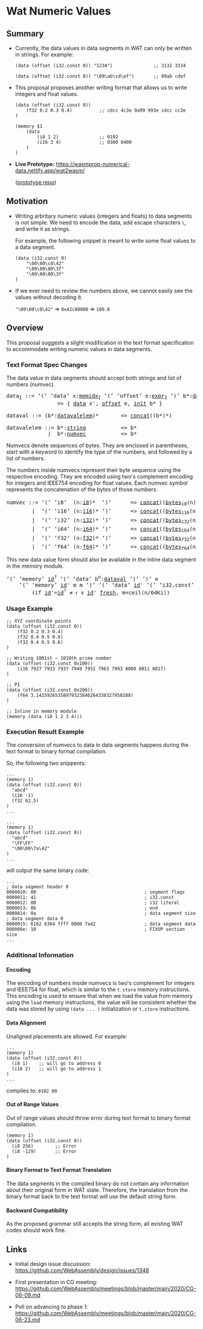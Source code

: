 # Wat Numeric Values

## Summary

* Currently, the data values in data segments in WAT can only be written in strings. 
For example:

    ```wat
    (data (offset (i32.const 0)) "1234")               ;; 3132 3334
    ```
    ```wat
    (data (offset (i32.const 0)) "\09\ab\cd\ef")       ;; 09ab cdef
    ```

* This proposal proposes another writing format that allows us to write integers and float values.

    ```wat
    (data (offset (i32.const 0))
        (f32 0.2 0.3 0.4)          ;; cdcc 4c3e 9a99 993e cdcc cc3e
    )
    ```
    ```wat
    (memory $1
        (data 
            (i8 1 2)               ;; 0102
            (i16 3 4)              ;; 0300 0400
        )
    )
    ```

* **Live Prototype:** https://wasmprop-numerical-data.netlify.app/wat2wasm/

    ([prototype repo](https://github.com/echamudi/wabt-wat-numeric-values/tree/patch-wat-numeric-values))

## Motivation

* Writing arbritary numeric values (integers and floats) to data segments is not simple.
We need to encode the data, add escape characters `\`, and write it as strings.

    For example, the following snippet is meant to write some float values to a data segment.

    ```wat
    (data (i32.const 0)
        "\00\00\c8\42"
        "\00\00\80\3f"
        "\00\00\00\3f"
    )
    ```

* If we ever need to review the numbers above, we cannot easily see the values without decoding it.

    `"\00\00\c8\42"` => `0x42c80000` => `100.0`

## Overview

This proposal suggests a slight modification in the text format specification to accommodate writing numeric values in data segments.

### Text Format Spec Changes

The data value in data segments should accept both strings and list of numbers (numvec).

<pre>
data<sub>I</sub> ::= ‘(’ ‘data’ x:<a href="https://webassembly.github.io/spec/core/text/modules.html#text-memidx">memidx</a><sub>I</sub> ‘(’ ‘offset’ e:<a href="https://webassembly.github.io/spec/core/text/instructions.html#text-expr">expr</a><sub>I</sub> ‘)’ b*:<a href="https://github.com/WebAssembly/wat-numeric-values/blob/master/proposals/wat-numeric-values/Overview.md#text-format-spec-changes">dataval</a> ‘)’
                => { <a href="https://webassembly.github.io/spec/core/syntax/modules.html#syntax-data">data</a> x', <a href="https://webassembly.github.io/spec/core/syntax/modules.html#syntax-data">offset</a> e, <a href="https://webassembly.github.io/spec/core/syntax/modules.html#syntax-data">init</a> b* }

dataval ::= (b*:<a href="https://github.com/WebAssembly/wat-numeric-values/blob/master/proposals/wat-numeric-values/Overview.md#text-format-spec-changes">datavalelem</a>)*       => <a href="https://webassembly.github.io/spec/core/syntax/conventions.html#notation-concat">concat</a>((b*)*)

datavalelem ::= b*:<a href="https://webassembly.github.io/spec/core/text/values.html#text-string">string</a>           => b*
             |  b*:<a href="https://github.com/WebAssembly/wat-numeric-values/blob/master/proposals/wat-numeric-values/Overview.md#text-format-spec-changes">numvec</a>           => b*
</pre>

Numvecs denote sequences of bytes. They are enclosed in parentheses, start with a keyword to identify the type of the numbers, and followed by a list of numbers.

The numbers inside numvecs represent their byte sequence using the respective encoding. They are encoded using two's complement encoding for integers and IEEE754 encoding for float values. Each numvec symbol represents the concatenation of the bytes of those numbers.

<pre>
numvec ::= ‘(’ ‘i8’  (n:<a href="https://webassembly.github.io/spec/core/text/values.html#text-int">i8</a>)*  ‘)’      => <a href="https://webassembly.github.io/spec/core/syntax/conventions.html#notation-concat">concat</a>((<a href="https://webassembly.github.io/spec/core/exec/numerics.html#aux-bytes">bytes</a><sub>i8</sub>(n))*)    (if |<a href="https://webassembly.github.io/spec/core/syntax/conventions.html#notation-concat">concat</a>((<a href="https://webassembly.github.io/spec/core/exec/numerics.html#aux-bytes">bytes</a><sub>i8</sub>(n))*) | < 2<sup>32</sup>)
        |  ‘(’ ‘i16’ (n:<a href="https://webassembly.github.io/spec/core/text/values.html#text-int">i16</a>)* ‘)’      => <a href="https://webassembly.github.io/spec/core/syntax/conventions.html#notation-concat">concat</a>((<a href="https://webassembly.github.io/spec/core/exec/numerics.html#aux-bytes">bytes</a><sub>i16</sub>(n))*)   (if |<a href="https://webassembly.github.io/spec/core/syntax/conventions.html#notation-concat">concat</a>((<a href="https://webassembly.github.io/spec/core/exec/numerics.html#aux-bytes">bytes</a><sub>i16</sub>(n))*)| < 2<sup>32</sup>)
        |  ‘(’ ‘i32’ (n:<a href="https://webassembly.github.io/spec/core/text/values.html#text-int">i32</a>)* ‘)’      => <a href="https://webassembly.github.io/spec/core/syntax/conventions.html#notation-concat">concat</a>((<a href="https://webassembly.github.io/spec/core/exec/numerics.html#aux-bytes">bytes</a><sub>i32</sub>(n))*)   (if |<a href="https://webassembly.github.io/spec/core/syntax/conventions.html#notation-concat">concat</a>((<a href="https://webassembly.github.io/spec/core/exec/numerics.html#aux-bytes">bytes</a><sub>i32</sub>(n))*)| < 2<sup>32</sup>)
        |  ‘(’ ‘i64’ (n:<a href="https://webassembly.github.io/spec/core/text/values.html#text-int">i64</a>)* ‘)’      => <a href="https://webassembly.github.io/spec/core/syntax/conventions.html#notation-concat">concat</a>((<a href="https://webassembly.github.io/spec/core/exec/numerics.html#aux-bytes">bytes</a><sub>i64</sub>(n))*)   (if |<a href="https://webassembly.github.io/spec/core/syntax/conventions.html#notation-concat">concat</a>((<a href="https://webassembly.github.io/spec/core/exec/numerics.html#aux-bytes">bytes</a><sub>i64</sub>(n))*)| < 2<sup>32</sup>)
        |  ‘(’ ‘f32’ (n:<a href="https://webassembly.github.io/spec/core/text/values.html#text-float">f32</a>)* ‘)’      => <a href="https://webassembly.github.io/spec/core/syntax/conventions.html#notation-concat">concat</a>((<a href="https://webassembly.github.io/spec/core/exec/numerics.html#aux-bytes">bytes</a><sub>f32</sub>(n))*)   (if |<a href="https://webassembly.github.io/spec/core/syntax/conventions.html#notation-concat">concat</a>((<a href="https://webassembly.github.io/spec/core/exec/numerics.html#aux-bytes">bytes</a><sub>f32</sub>(n))*)| < 2<sup>32</sup>)
        |  ‘(’ ‘f64’ (n:<a href="https://webassembly.github.io/spec/core/text/values.html#text-float">f64</a>)* ‘)’      => <a href="https://webassembly.github.io/spec/core/syntax/conventions.html#notation-concat">concat</a>((<a href="https://webassembly.github.io/spec/core/exec/numerics.html#aux-bytes">bytes</a><sub>f64</sub>(n))*)   (if |<a href="https://webassembly.github.io/spec/core/syntax/conventions.html#notation-concat">concat</a>((<a href="https://webassembly.github.io/spec/core/exec/numerics.html#aux-bytes">bytes</a><sub>f64</sub>(n))*)| < 2<sup>32</sup>)
</pre>

This new data value form should also be available in the inline data segment in the memory module.

<pre>
‘(’ ‘memory’ <a href="https://webassembly.github.io/spec/core/text/values.html#text-id">id</a><sup>?</sup> ‘(’ ‘data’ b<sup>n</sup>:<a href="https://github.com/WebAssembly/wat-numeric-values/blob/master/proposals/wat-numeric-values/Overview.md#text-format-spec-changes">dataval</a> ‘)’ ‘)’ ≡
    ‘(’ ‘memory’ <a href="https://webassembly.github.io/spec/core/text/values.html#text-id">id</a>' m m ‘)’ ‘(’ ‘data’ <a href="https://webassembly.github.io/spec/core/text/values.html#text-id">id</a>' ‘(’ ‘i32.const’ ‘0’ <a href="https://github.com/WebAssembly/wat-numeric-values/blob/master/proposals/wat-numeric-values/Overview.md#text-format-spec-changes">dataval</a> ‘)’
        (if <a href="https://webassembly.github.io/spec/core/text/values.html#text-id">id</a>'=<a href="https://webassembly.github.io/spec/core/text/values.html#text-id">id</a><sup>?</sup> ≠ 𝜖 ∨ <a href="https://webassembly.github.io/spec/core/text/values.html#text-id">id</a>' <a href="https://webassembly.github.io/spec/core/text/values.html#text-id-fresh">fresh</a>, m=ceil(n/64Ki))
</pre>

### Usage Example

```wat
;; XYZ coordinate points 
(data (offset (i32.const 0))
    (f32 0.2 0.3 0.4)
    (f32 0.4 0.5 0.6)
    (f32 0.4 0.5 0.6)
)

;; Writing 1001st ~ 1010th prime number
(data (offset (i32.const 0x100))
    (i16 7927 7933 7937 7949 7951 7963 7993 8009 8011 8017)
)

;; PI
(data (offset (i32.const 0x200))
    (f64 3.14159265358979323846264338327950288)
)

;; Inline in memory module
(memory (data (i8 1 2 3 4)))
```

### Execution Result Example

The conversion of numvecs to data in data segments happens during the text format to binary format compilation. 

So, the following two snippents:

```wat
...
(memory 1)
(data (offset (i32.const 0))
  "abcd"
  (i16 -1)
  (f32 62.5)
)
...
```
```wat
...
(memory 1)
(data (offset (i32.const 0))
  "abcd"
  "\FF\FF"
  "\00\00\7a\42"
)
...
```

will output the same binary code:

```
...
; data segment header 0
0000010: 00                                        ; segment flags
0000011: 41                                        ; i32.const
0000012: 00                                        ; i32 literal
0000013: 0b                                        ; end
0000014: 0a                                        ; data segment size
; data segment data 0
0000015: 6162 6364 ffff 0000 7a42                  ; data segment data
000000e: 10                                        ; FIXUP section size
...
```

### Additional Information

#### Encoding

The encoding of numbers inside numvecs is two's complement for integers and IEEE754 for float, which is similar to the `t.store` memory instructions. This encoding is used to ensure that when we load the value from memory using the `load` memory instructions, the value will be consistent whether the data was stored by using `(data ... )` initialization or `t.store` instructions.

#### Data Alignment

Unaligned placements are allowed. For example:

```wat
...
(memory 1)
(data (offset (i32.const 0))
  (i8 1)    ;; will go to address 0
  (i16 2)   ;; will go to address 1
)
...
```
compiles to: `0102 00`

#### Out of Range Values

Out of range values should throw error during text format to binary format compilation.

```wat
(memory 1)
(data (offset (i32.const 0))
  (i8 256)        ;; Error
  (i8 -129)       ;; Error
)
```

#### Binary Format to Text Format Translation

The data segments in the compiled binary do not contain any information about their original form in WAT state.
Therefore, the translation from the binary format back to the text format will use the default string form.

#### Backward Compatibility

As the proposed grammar still accepts the string form, all existing WAT codes should work fine.

## Links

* Initial design issue discussion: https://github.com/WebAssembly/design/issues/1348

* First presentation in CG meeting: https://github.com/WebAssembly/meetings/blob/master/main/2020/CG-06-09.md

* Poll on advancing to phase 1: https://github.com/WebAssembly/meetings/blob/master/main/2020/CG-06-23.md
